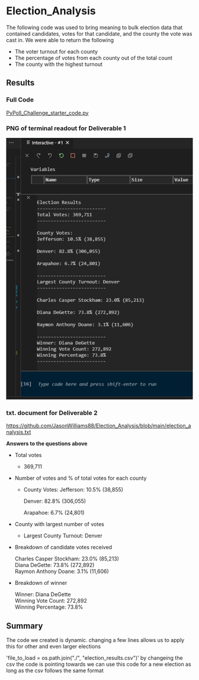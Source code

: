 # Election_Analysis
The following code was used to bring meaning to bulk election data that contained candidates, votes for that candidate, and the county the vote was cast in.
We were able to return the following
* The voter turnout for each county
* The percentage of votes from each county out of the total count
* The county with the highest turnout

## Results


### Full Code

[PyPoll_Challenge_starter_code.py](https://github.com/JasonWilliams88/Election_Analysis/blob/main/PyPoll_Challenge_starter_code.py)


### PNG of terminal readout for Deliverable 1

![Election_Analysis/blob/main/Deliverable1.png](https://github.com/JasonWilliams88/Election_Analysis/blob/main/Deliverable1.png)



### txt. document for Deliverable 2

https://github.com/JasonWilliams88/Election_Analysis/blob/main/election_analysis.txt



__Answers to the questions above__

* Total votes 

    - 369,711
    
    
* Number of votes and % of total votes for each county

  - County Votes:
    Jefferson: 10.5% (38,855)
    
    Denver: 82.8% (306,055)
    
    Arapahoe: 6.7% (24,801)

* County with largest number of votes

    - Largest County Turnout: Denver
    
* Breakdown of candidate votes received
    
    Charles Casper Stockham: 23.0% (85,213) \
    Diana DeGette: 73.8% (272,892) \
    Raymon Anthony Doane: 3.1% (11,606) 
    
 * Breakdown of winner
 
    Winner: Diana DeGette \
    Winning Vote Count: 272,892 \
    Winning Percentage: 73.8%



## Summary

The code we created is dynamic. changing a few lines allows us to apply this for other and  even larger elections

'file_to_load = os.path.join("./", "election_results.csv")'
by changeing the csv the code is pointing towards we can use this code for a new election as long as the csv follows the same format 


